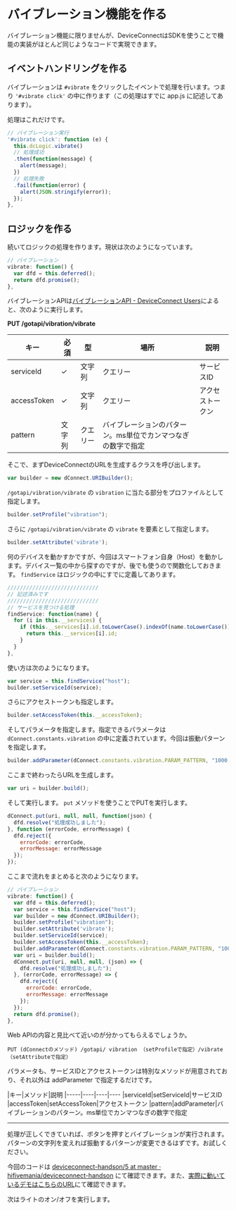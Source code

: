 # バイブレーション機能を作る

バイブレーション機能に限りませんが、DeviceConnectはSDKを使うことで機能の実装がほとんど同じようなコードで実現できます。

## イベントハンドリングを作る

バイブレーションは `#vibrate` をクリックしたイベントで処理を行います。つまり `'#vibrate click'` の中に作ります（この処理はすでに app.js に記述してあります）。

処理はこれだけです。

```js
// バイブレーション実行
'#vibrate click': function (e) {
  this.dcLogic.vibrate()
  // 処理成功
  .then(function(message) {
    alert(message);
  })
  // 処理失敗
  .fail(function(error) {
    alert(JSON.stringify(error));
  });
},
```

## ロジックを作る

続いてロジックの処理を作ります。現状は次のようになっています。

```js
// バイブレーション
vibrate: function() {
  var dfd = this.deferred();
  return dfd.promise();
},
```

バイブレーションAPIは[バイブレーションAPI - DeviceConnect Users](http://deviceconnectusers.github.io/webapi/vibration/)によると、次のように実行します。

**PUT /gotapi/vibration/vibrate**

|キー|必須|型|場所|説明|
|-----|----|----|----|----|
|serviceId|✓|文字列|クエリー|サービスID|
|accessToken|✓|文字列|クエリー|アクセストークン|
|pattern|文字列|クエリー|バイブレーションのパターン。ms単位でカンマつなぎの数字で指定	|

そこで、まずDeviceConnectのURLを生成するクラスを呼び出します。

```js
var builder = new dConnect.URIBuilder();
```

`/gotapi/vibration/vibrate` の `vibration` に当たる部分をプロファイルとして指定します。

```js
builder.setProfile("vibration");
```

さらに `/gotapi/vibration/vibrate` の `vibrate` を要素として指定します。

```js
builder.setAttribute('vibrate');
```

何のデバイスを動かすかですが、今回はスマートフォン自身（Host）を動かします。デバイス一覧の中から探すのですが、後でも使うので関数化しておきます。 `findService` はロジックの中にすでに定義してあります。

```js
/////////////////////////////
// 記述済みです
/////////////////////////////
// サービスを見つける処理
findService: function(name) {
  for (i in this.__services) {
    if (this.__services[i].id.toLowerCase().indexOf(name.toLowerCase()) == 0) {
      return this.__services[i].id;
    }
  }
},
```

使い方は次のようになります。

```js
var service = this.findService("host");
builder.setServiceId(service);
```

さらにアクセストークンも指定します。

```js
builder.setAccessToken(this.__accessToken);
```

そしてパラメータを指定します。指定できるパラメータは `dConnect.constants.vibration` の中に定義されています。今回は振動パターンを指定します。

```js
builder.addParameter(dConnect.constants.vibration.PARAM_PATTERN, "1000,2000");
```

ここまで終わったらURLを生成します。

```js
var uri = builder.build();
```

そして実行します。 `put` メソッドを使うことでPUTを実行します。

```js
dConnect.put(uri, null, null, function(json) {
  dfd.resolve("処理成功しました");
}, function (errorCode, errorMessage) {
  dfd.reject({
    errorCode: errorCode,
    errorMessage: errorMessage
  });
});
```

ここまで流れをまとめると次のようになります。

```js
// バイブレーション
vibrate: function() {
  var dfd = this.deferred();
  var service = this.findService("host");
  var builder = new dConnect.URIBuilder();
  builder.setProfile("vibration");
  builder.setAttribute('vibrate');
  builder.setServiceId(service);
  builder.setAccessToken(this.__accessToken);
  builder.addParameter(dConnect.constants.vibration.PARAM_PATTERN, "1000,2000");
  var uri = builder.build();
  dConnect.put(uri, null, null, (json) => {
    dfd.resolve("処理成功しました");
  }, (errorCode, errorMessage) => {
    dfd.reject({
      errorCode: errorCode,
      errorMessage: errorMessage
    });
  });
  return dfd.promise();
},
```

Web APIの内容と見比べて近いのが分かってもらえるでしょうか。

```
PUT (dConnectのメソッド) /gotapi/ vibration （setProfileで指定）/vibrate （setAttributeで指定）
```

パラメータも、サービスIDとアクセストークンは特別なメソッドが用意されており、それ以外は addParameter で指定するだけです。

|キー|メソッド|説明
|-----|----|----|----
|serviceId|setServiceId|サービスID
|accessToken|setAccessToken|アクセストークン
|pattern|addParameter|バイブレーションのパターン。ms単位でカンマつなぎの数字で指定	

----

処理が正しくできていれば、ボタンを押すとバイブレーションが実行されます。パターンの文字列を変えれば振動するパターンが変更できるはずです。お試しください。

今回のコードは [deviceconnect-handson/5 at master · hifivemania/deviceconnect-handson](https://github.com/hifivemania/deviceconnect-handson/tree/master/5) にて確認できます。また、[実際に動いているデモはこちらのURL](https://hifivemania.github.io/deviceconnect-handson/5/)にて確認できます。

次はライトのオン/オフを実行します。
